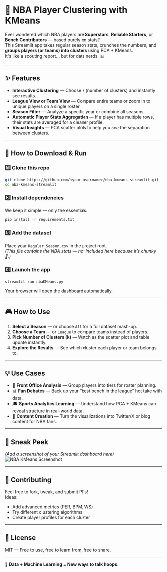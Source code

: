 # 🏀 NBA Player Clustering with KMeans

Ever wondered which NBA players are **Superstars**, **Reliable Starters**, or **Bench Contributors** — based purely on stats?  
This Streamlit app takes regular season stats, crunches the numbers, and **groups players (or teams) into clusters** using PCA + KMeans.  
It's like a scouting report… but for data nerds. 📊

---

## ✨ Features

- **Interactive Clustering** — Choose `k` (number of clusters) and instantly see results.
- **League View or Team View** — Compare entire teams or zoom in to unique players on a single roster.
- **Season Filter** — Analyze a specific year or combine all seasons.
- **Automatic Player Stats Aggregation** — If a player has multiple rows, their stats are averaged for a cleaner profile.
- **Visual Insights** — PCA scatter plots to help you *see* the separation between clusters.

---

## 🚀 How to Download & Run

### 1️⃣ Clone this repo
```bash
git clone https://github.com/<your-username>/nba-kmeans-streamlit.git
cd nba-kmeans-streamlit
```

### 2️⃣ Install dependencies
We keep it simple — only the essentials:
```bash
pip install -r requirements.txt
```

### 3️⃣ Add the dataset
Place your `Regular_Season.csv` in the project root.  
*(This file contains the NBA stats — not included here because it’s chunky 🍔.)*

### 4️⃣ Launch the app
```bash
streamlit run nbaKMeans.py
```
Your browser will open the dashboard automatically.

---

## 🎮 How to Use

1. **Select a Season** — or choose `All` for a full dataset mash-up.
2. **Choose a Team** — or `League` to compare teams instead of players.
3. **Pick Number of Clusters (k)** — Watch as the scatter plot and table update instantly.
4. **Explore the Results** — See which cluster each player or team belongs to.

---

## 💡 Use Cases

- 🏀 **Front Office Analysis** — Group players into tiers for roster planning.
- 📊 **Fan Debates** — Back up your “best bench in the league” hot take with data.
- 🎓 **Sports Analytics Learning** — Understand how PCA + KMeans can reveal structure in real-world data.
- 📰 **Content Creation** — Turn the visualizations into Twitter/X or blog content for NBA fans.

---

## 📸 Sneak Peek
*(Add a screenshot of your Streamlit dashboard here)*  
![NBA KMeans Screenshot](screenshot.png)

---

## 🤝 Contributing
Feel free to fork, tweak, and submit PRs!  
Ideas:  
- Add advanced metrics (PER, BPM, WS)  
- Try different clustering algorithms  
- Create player profiles for each cluster

---

## 📜 License
MIT — Free to use, free to learn from, free to share.

---

**🏀 Data + Machine Learning = New ways to talk hoops.**
